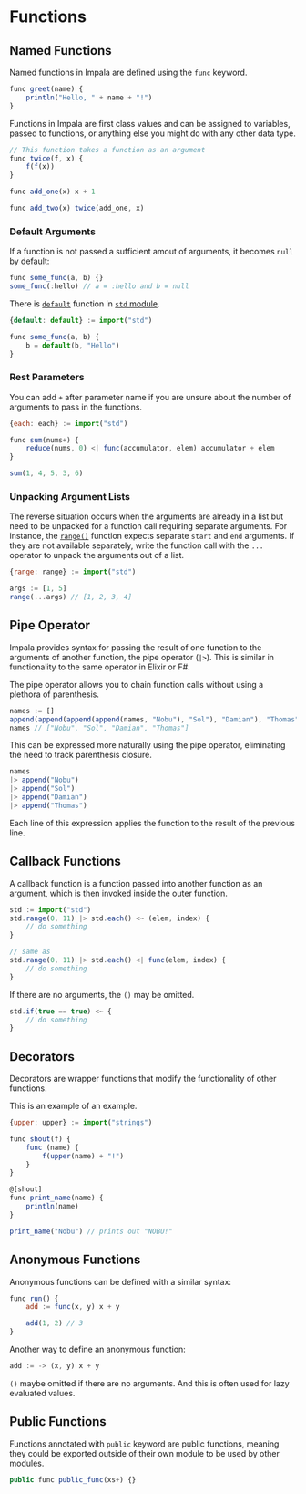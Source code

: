 # Functions

## Named Functions
Named functions in Impala are defined using the `func` keyword.
```js
func greet(name) {
    println("Hello, " + name + "!")
}
```

Functions in Impala are first class values and can be assigned to variables, passed to functions, or anything else you might do with any other data type.
```js
// This function takes a function as an argument
func twice(f, x) {
    f(f(x))
}

func add_one(x) x + 1

func add_two(x) twice(add_one, x)
```

### Default Arguments
If a function is not passed a sufficient amout of arguments, it becomes `null` by default:
```js
func some_func(a, b) {}
some_func(:hello) // a = :hello and b = null
```
There is [`default`](./library/std.md#defaultx-base) function in [`std` module](./library/std.md).
```js
{default: default} := import("std")

func some_func(a, b) {
    b = default(b, "Hello")
}
```

### Rest Parameters
You can add `+` after parameter name if you are unsure about the number of arguments to pass in the functions.
```js
{each: each} := import("std")

func sum(nums+) {
    reduce(nums, 0) <| func(accumulator, elem) accumulator + elem
}

sum(1, 4, 5, 3, 6)
```

### Unpacking Argument Lists
The reverse situation occurs when the arguments are already in a list but need to be unpacked for a function call requiring separate arguments.
For instance, the [`range()`](./library/std.md#rangestart-end-step) function expects separate `start` and `end` arguments.
If they are not available separately, write the function call with the `...` operator to unpack the arguments out of a list.
```js
{range: range} := import("std")

args := [1, 5]
range(...args) // [1, 2, 3, 4]
```

## Pipe Operator
Impala provides syntax for passing the result of one function to the arguments of another function, the pipe operator (`|>`).
This is similar in functionality to the same operator in Elixir or F#.

The pipe operator allows you to chain function calls without using a plethora of parenthesis.
```js
names := []
append(append(append(append(names, "Nobu"), "Sol"), "Damian"), "Thomas")
names // ["Nobu", "Sol", "Damian", "Thomas"]
```
This can be expressed more naturally using the pipe operator, eliminating the need to track parenthesis closure.
```js
names
|> append("Nobu")
|> append("Sol")
|> append("Damian")
|> append("Thomas")
```
Each line of this expression applies the function to the result of the previous line.

## Callback Functions
A callback function is a function passed into another function as an argument, which is then invoked inside the outer function.
```js
std := import("std")
std.range(0, 11) |> std.each() <~ (elem, index) {
    // do something
}

// same as 
std.range(0, 11) |> std.each() <| func(elem, index) {
    // do something
}
```
If there are no arguments, the `()` may be omitted.
```js
std.if(true == true) <~ {
    // do something
}
```

## Decorators
Decorators are wrapper functions that modify the functionality of other functions.

This is an example of an example.
```js
{upper: upper} := import("strings")

func shout(f) {
    func (name) {
        f(upper(name) + "!")
    }
}

@[shout]
func print_name(name) {
    println(name)
}

print_name("Nobu") // prints out "NOBU!"
```

## Anonymous Functions
Anonymous functions can be defined with a similar syntax:
```js
func run() {
    add := func(x, y) x + y

    add(1, 2) // 3
}
```
Another way to define an anonymous function:
```js
add := -> (x, y) x + y
```
`()` maybe omitted if there are no arguments. And this is often used for lazy evaluated values.

## Public Functions
Functions annotated with `public` keyword are public functions, meaning they could be exported outside of their own module to be used by other modules.
```js
public func public_func(xs+) {}
```

